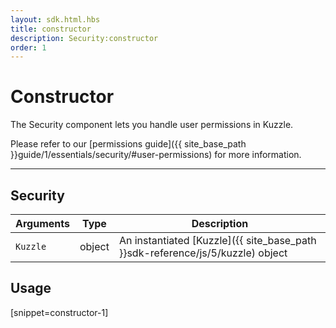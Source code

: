 ```yaml
---
layout: sdk.html.hbs
title: constructor
description: Security:constructor
order: 1
---
```

  

# Constructor
The Security component lets you handle user permissions in Kuzzle.

Please refer to our [permissions guide]({{ site_base_path }}guide/1/essentials/security/#user-permissions) for more information.

---

## Security

| Arguments | Type | Description |
|---------------|---------|----------------------------------------|
| `Kuzzle` | object | An instantiated [Kuzzle]({{ site_base_path }}sdk-reference/js/5/kuzzle) object |

## Usage

[snippet=constructor-1]
